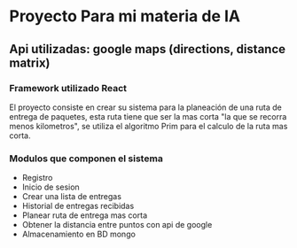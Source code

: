 # Proyecto Para mi materia de IA

## Api utilizadas: google maps (directions, distance matrix)
### Framework utilizado React

El proyecto consiste en crear su sistema para la planeación de una ruta de entrega de paquetes, esta ruta tiene que ser la mas corta "la que se recorra menos kilometros",
se utiliza el algoritmo Prim para el calculo de la ruta mas corta.

### Modulos que componen el sistema

- Registro
- Inicio de sesion
- Crear una lista de entregas
- Historial de entregas recibidas
- Planear ruta de entrega mas corta
- Obtener la distancia entre puntos con api de google
- Almacenamiento en BD mongo

